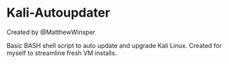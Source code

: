 # Kali-Autoupdater
Created by @MatthewWinsper

Basic BASH shell script to auto update and upgrade Kali Linux.
Created for myself to streamline fresh VM installs.
